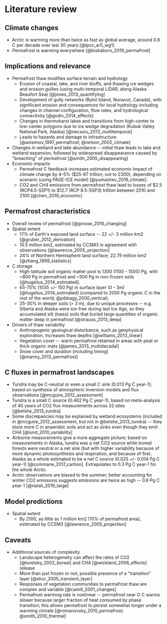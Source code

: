 # Literature review 

## Climate changes

- Arctic is warming more than twice as fast as global average, around 0.6 C per decade over last 30 years [@ipcc_ar5_wg1]
- Permafrost is warming everywhere [@biskaborn_2019_permafrost]

## Implications and relevance

- Permafrost thaw modifies surface terrain and hydrology
    - Erosion of coastal, lake, and river bluffs, and thawing ice wedges and erosion gullies (using multi-temporal LiDAR, along Alaska Beaufort Sea) [@jones_2013_quantifying]
    - Development of gully networks (Bylot Island, Nunavut, Canada), with significant erosion and consequences for local hydrology including changes in channel configuration, flow rates, and hydrological connectivity [@godin_2014_effects]
    - Changes in thermokarst lakes and transitions from high-center to low-center polygons due to ice wedge degradation (Kubuk Valley National Park, Alaska) [@necsoiu_2013_multitemporal]
    - Leads to hazards and damage to infrastructure [@anisimov_1997_permafrost; @nelson_2002_climate]
- Changes in wetland and lake abundance -- initial thaw leads to lake and wetland expansion, followed by widespread disappearance caused by "breaching" of permafrost [@smith_2005_disappearing]
- Economic impacts
    - Permafrost C feedback increases estimated economic impact of climate change by 4-5% (\$25-67 trillion; out to 2300), depending on scenario (using PAGE-ICE model) [@yumashev_2019_climate].
    - CO2 and CH4 emissions from permafrost thaw lead to losses of \$2.5 (RCP4.5-SSP1) to \$12.7 (RCP 8.5-SSP3) trillion between 2010 and 2100 [@chen_2019_economic]

## Permafrost characteristics

- Overall review of permafrost [@grosse_2016_changing] 
- Spatial extent
    - 17% of Earth's exposed land surface -- 22 +/- 3 million km2 [@gruber_2012_derivation]
    - 10.5 million km2, estimated by CCSM3 in agreement with observations [@lawrence_2005_projection]
    - 24% of Northern Hemisphere land surface; 22.79 million km2 [@zhang_1999_statistics]
- C storage
    - High-latitude soil organic matter pool is 1300 (1100 - 1500) Pg, with ~800 Pg in permafrost and ~500 Pg in non-frozen soils [@hugelius_2014_estimated].
    - 65-70% (1035 +/- 150 Pg) in surface layer (0 - 3m) [@hugelius_2014_estimated] (compared to 2050 Pg organic C in the rest of the world; @jobbagy_2000_vertical).
    - 25-30% in deeper soils (> 3 m), due to unique processes -- e.g. Siberia and Alaska were ice-free during last Ice Age, so they accumulated silt (loess) soils that buried large quantities of organic matter deep in permafrost [@strauss_2013_deep]
- Drivers of thaw variability
    - Anthropogenic geological disturbance, such as geophysical exploration, increases thaw depths [@williams_2013_linear]
    - Vegetation cover -- warm permafrost retained in areas with peat or thick organic mats [@james_2013_multidecadal]
    - Snow cover and duration (including timing) [@marmy_2013_permafrost]
    
## C fluxes in permafrost landscapes

- Tundra may be C-neutral or even a small C sink (0.013 Pg C year-1); based on synthesis of atmospheric inversion models and flux observations [@mcguire_2012_assessment]
- Tundra is a small C source (0.462 Pg C year-1); based on meta-analysis of 40 years of CO2 flux measurements across 32 sites [@belshe_2013_tundra]
- Some discrepancies may be explained by wetland ecosystems (included in @mcguire_2012_assessment, but not in @belshe_2013_tundra) -- they store more C in anaerobic soils and act as sinks even though they emit CH4 [@lund_2010_variability]
- Airborne measurements give a more aggregate picture; based on measurements in Alaska, tundra was a net CO2 source while boreal forests were neutral or a net sink (but with higher variability because of more dynamic photosynthesis and respiration, and because of fire). Alaska as a whole estimated to be a net C source (0.025 +/- 0.014 Pg C year-1) [@commane_2017_carbon]. Extrapolates to 0.3 Pg C year-1 for the whole Arctic.
- Arctic observations are biased to the summer; better accounting for winter CO2 emissions suggests emissions are twice as high -- 0.6 Pg C year-1 [@natali_2019_large]

## Model predictions
  
- Spatial extent
    - By 2100, as little as 1 million km2 (10% of permafrost area), estimated by CCSM3 [@lawrence_2005_projection]
    
## Caveats

- Additional sources of complexity 
    - Landscape heterogeneity can affect the rates of CO2 [@turetsky_2002_boreal] and CH4 [@wickland_2006_effects] release
    - More than just frozen or not; possible presence of a "transition" layer [@shur_2005_transient_layer]
    - Responses of vegetation communities to permafrost thaw are complex and variable [@camill_2001_changes] 
    - Permafrost warming rate is nonlinear -- permafrost near O C warms slower because larger fraction of heat consumed by phase transition; this allows permafrost to persist somewhat longer under a warming climate [@romanovsky_2010_permafrost; @smith_2010_thermal]

